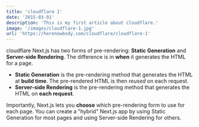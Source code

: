 ```yaml
---
title: 'cloudflare 1'
date: '2015-03-01'
description: 'This is my first article about cloudflare.'
image: '/images/cloudflare-1.jpg'
url: 'https://herenowbody.com/cloudflare/cloudflare-1'
---
```


cloudflare Next.js has two forms of pre-rendering: **Static Generation** and **Server-side Rendering**. The difference is in **when** it generates the HTML for a page.

- **Static Generation** is the pre-rendering method that generates the HTML at **build time**. The pre-rendered HTML is then _reused_ on each request.
- **Server-side Rendering** is the pre-rendering method that generates the HTML on **each request**.

Importantly, Next.js lets you **choose** which pre-rendering form to use for each page. You can create a "hybrid" Next.js app by using Static Generation for most pages and using Server-side Rendering for others.